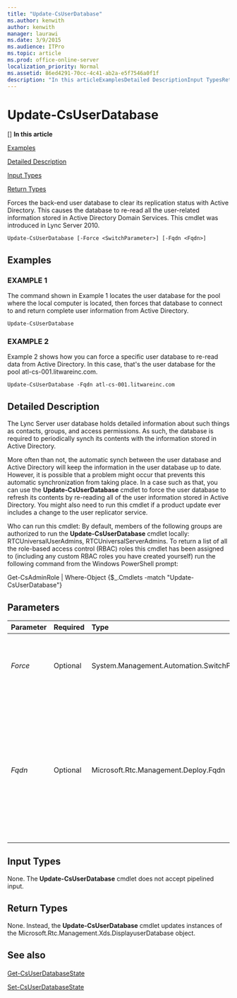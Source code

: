 ```yaml
---
title: "Update-CsUserDatabase"
ms.author: kenwith
author: kenwith
manager: laurawi
ms.date: 3/9/2015
ms.audience: ITPro
ms.topic: article
ms.prod: office-online-server
localization_priority: Normal
ms.assetid: 86ed4291-70cc-4c41-ab2a-e5f7546a0f1f
description: "In this articleExamplesDetailed DescriptionInput TypesReturn Types"
---
```


# Update-CsUserDatabase
[]
 **In this article**
  
[Examples](#sectionSection0)
  
[Detailed Description](#sectionSection1)
  
[Input Types](#sectionSection2)
  
[Return Types](#sectionSection3)
  
Forces the back-end user database to clear its replication status with Active Directory. This causes the database to re-read all the user-related information stored in Active Directory Domain Services. This cmdlet was introduced in Lync Server 2010.
  
```
Update-CsUserDatabase [-Force <SwitchParameter>] [-Fqdn <Fqdn>]
```

## Examples
<a name="sectionSection0"> </a>

### EXAMPLE 1

The command shown in Example 1 locates the user database for the pool where the local computer is located, then forces that database to connect to and return complete user information from Active Directory.
  
```
Update-CsUserDatabase
```

### EXAMPLE 2

Example 2 shows how you can force a specific user database to re-read data from Active Directory. In this case, that's the user database for the pool atl-cs-001.litwareinc.com.
  
```
Update-CsUserDatabase -Fqdn atl-cs-001.litwareinc.com
```

## Detailed Description
<a name="sectionSection1"> </a>

The Lync Server user database holds detailed information about such things as contacts, groups, and access permissions. As such, the database is required to periodically synch its contents with the information stored in Active Directory. 
  
More often than not, the automatic synch between the user database and Active Directory will keep the information in the user database up to date. However, it is possible that a problem might occur that prevents this automatic synchronization from taking place. In a case such as that, you can use the **Update-CsUserDatabase** cmdlet to force the user database to refresh its contents by re-reading all of the user information stored in Active Directory. You might also need to run this cmdlet if a product update ever includes a change to the user replicator service. 
  
Who can run this cmdlet: By default, members of the following groups are authorized to run the **Update-CsUserDatabase** cmdlet locally: RTCUniversalUserAdmins, RTCUniversalServerAdmins. To return a list of all the role-based access control (RBAC) roles this cmdlet has been assigned to (including any custom RBAC roles you have created yourself) run the following command from the Windows PowerShell prompt: 
  
Get-CsAdminRole | Where-Object {$_.Cmdlets -match "Update-CsUserDatabase"}
  
## Parameters
<a name="sectionSection1"> </a>

|**Parameter**|**Required**|**Type**|**Description**|
|:-----|:-----|:-----|:-----|
| _Force_ <br/> |Optional  <br/> |System.Management.Automation.SwitchParameter  <br/> |Suppresses the display of any non-fatal error message that might arise when running the command.  <br/> |
| _Fqdn_ <br/> |Optional  <br/> |Microsoft.Rtc.Management.Deploy.Fqdn  <br/> |Fully qualified domain name (FQDN) of the computer hosting the user database. If this parameter is not specified then the **Update-CsUserDatabase** cmdlet will update the user database for the pool that the local computer belongs to.  <br/> |
   
## Input Types
<a name="sectionSection2"> </a>

None. The **Update-CsUserDatabase** cmdlet does not accept pipelined input. 
  
## Return Types
<a name="sectionSection3"> </a>

None. Instead, the **Update-CsUserDatabase** cmdlet updates instances of the Microsoft.Rtc.Management.Xds.DisplayuserDatabase object. 
  
## See also
<a name="sectionSection3"> </a>

#### 

[Get-CsUserDatabaseState](get-csuserdatabasestate.md)
  
[Set-CsUserDatabaseState](set-csuserdatabasestate.md)

